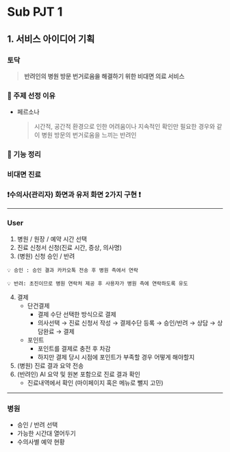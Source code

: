 # Sub PJT 1 

## 1. 서비스 아이디어 기획
### 토닥

> **반려인의 병원 방문 번거로움을 해결하기 위한 비대면 의료 서비스**
> 

### 🐶 주제 선정 이유

- 페르소나

    >   시간적, 공간적 환경으로 인한 어려움이나 지속적인 확인만 필요한 경우와 같이 
병원 방문의 번거로움을 느끼는 반려인 


### 🐶 기능 정리


###  비대면 진료 

### ❗수의사(관리자) 화면과 유저 화면 2가지 구현 ❗

---

### User

1. 병원 / 원장 / 예약 시간 선택 
2. 진료 신청서 신청(진료 시간,  증상,  의사명) 
3. (병원) 신청 승인 / 반려 
    
<aside>   
    
    💡 승인 : 승인 결과 카카오톡 전송 후 병원 측에서 연락
    
    💡 반려: 초진이므로 병원 연락처 제공 후 사용자가 병원 측에 연락하도록 유도
    
</aside>
    
4. 결제
    - 단건결제
        - 결제 수단 선택한 방식으로 결제
        - 의사선택 → 진료 신청서 작성 → 결제수단 등록 → 승인/반려 → 상담 → 상담완료 → 결제
    - 포인트
        - 포인트를 결제로 충전 후 차감
        - 하지만 결제 당시 시점에 포인트가 부족할 경우 어떻게 해야할지
5. (병원) 진료 결과 요약 전송 
6. (반려인) AI 요약 및 원본 포함으로 진료 결과 확인  
    - 진료내역에서 확인 (마이페이지 혹은 메뉴로 뺄지 고민)

---

### 병원

- 승인 / 반려 선택
- 가능한 시간대 열어두기
- 수의사별 예약 현황